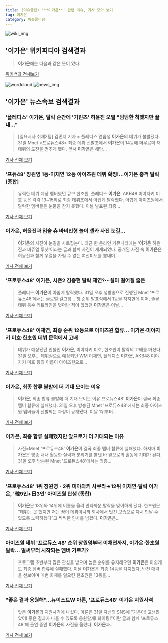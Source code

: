 ```yaml
---
title: (이슈클립) '**이가은**' 관련 이슈, 기사 모아 보기
tag: 이가은
category: 이슈클리핑
---
```

![wiki_img](https://user-images.githubusercontent.com/42597476/44503234-41136a80-a6d0-11e8-9071-6fc6418eafe4.png)
## **'**이가은**'** 위키피디아 검색결과
>**이가은**에는 다음과 같은 뜻이 있다.

<a href="https://ko.wikipedia.org/wiki/이가은" target="_blank">위키백과 전체보기</a>

![wordcloud](https://s3.ap-northeast-2.amazonaws.com/lyrics101-wordcloud/2018-09-01-1535729147.png)
![news_img](https://user-images.githubusercontent.com/42597476/44507050-1206f400-a6e4-11e8-8d98-7ffbfebb353f.png)
## **'**이가은**'** 뉴스속보 검색결과
### '플레디스' **이가은**, 탈락 순간에 '기린즈' 허윤진 오열 "덤덤한 척했지만 끝내…"

>[일요시사 취재2팀]  김민지 기자 = 플레디스 연습생 **이가은**의 데뷔가 불발됐다. 31일 Mnet <프로듀스48> 최종 데뷔 선발조에서 **이가은**이 14등에 머무르며 재데뷔의 도전을 멈추게 됐다. 앞서 **이가은**은 해당...

<a href="http://www.ilyosisa.co.kr/news/articleView.html?idxno=151405" target="_blank">기사 전체 보기</a>

### '프듀48' 장원영 1등·이채연 12등 아이즈원 데뷔 확정!…**이가은** 충격 탈락 [종합]

>유력한 데뷔 예상 멤버였던 큐브 한초원, 플레디스 **이가은**, AKB48 미야자키 미호 등은 각각 13~15위로 최종 데뷔조에서 아쉽게 탈락했다. 아깝게 아이즈원에서 탈락한 멤버들은 눈물을 참지 못했다. 이날 발표된 최종...

<a href="http://www.mydaily.co.kr/new_yk/html/read.php?newsid=201808312221963676&ext=na" target="_blank">기사 전체 보기</a>

### **이가은**, 허윤진과 입술 츄 바비인형 놀이 셀카 사진 눈길...

>**이가은**의 사진이 눈길을 사로잡는다. 최근 한 온라인 커뮤니티에는 '**이가은** 허윤진과 비쥬얼 투샷'이라는 글과 함께 사진이 게재되었다. 공개된 사진 속 **이가은**은 허윤진과 함께 우열을 가릴 수 없는 여신미모를 뽐내며...

<a href="http://www.joongdo.co.kr/main/view.php?key=20180831002345222" target="_blank">기사 전체 보기</a>

### '프로듀스48' **이가은**, 시즌2 김종현 탈락 재연?···설마 떨어질 줄은

>플레디스 **이가은**이 아쉽게 탈락했다. 31일 오후 생방송으로 진행된 Mnet ‘프로듀스48’에서는 글로벌 걸그룹... 첫 순위 발표식에서 1등을 차지한데 이어, 줄곧 데뷔 등수 커트라인을 벗어난 적이 없었던 **이가은**은 이날...

<a href="http://www.sedaily.com/NewsView/1S4GSW2PAA" target="_blank">기사 전체 보기</a>

### '프로듀스48' 이채연, 최종 순위 12등으로 아이즈원 합류… **이가은**·미야자키 미호·한초원 데뷔 문턱에서 고배

>데뷔가 예상됐던 인물인 **이가은**, 미야자키 미호, 한초원이 탈락의 고배를 마셨다. 31일 오후... 데뷔권으로 예상되던 WM 이채연, 플레디스 **이가은**, AKB48 미야자키 미호 등의 이름이 아이즈원으로...

<a href="http://www.sportsq.co.kr/news/articleView.html?idxno=300971" target="_blank">기사 전체 보기</a>

### **이가은**, 최종 합류 불발에 더 기대 모이는 이유

>**이가은**, 최종 합류 불발에 더 기대 모이는 이유 프로듀스48' **이가은**이 결국 최종 멤버 합류에 실패했다. 31일 오후 방송된 Mnet '프로듀스48'에서는 최종 아이즈원 멤버들이 선발되는 과정이 공개됐다. 이날 1위부터...

<a href="http://www.viva100.com/main/view.php?key=20180901000008415" target="_blank">기사 전체 보기</a>

### **이가은**, 최종 합류 실패했지만 앞으로가 더 기대되는 이유

>사진=Mnet '프로듀스48' **이가은**이 결국 최종 멤버 합류에 실패했다. 하지마 **이가은**은 방송 내내 월등한 실력과 분위기를 뽐낸 바 앞으로의 홀동에 기대가 된다. 31일 오후 방송된 Mnet '프로듀스48'에서는 최종...

<a href="http://www.nextdaily.co.kr/news/article.html?id=20180831800099" target="_blank">기사 전체 보기</a>

### '프로듀스48' 1위 장원영ㆍ2위 미야와키 사쿠라→12위 이채연·탈락 **이가은**, '韓9인+日3인' 아이즈원 탄생 (종합)

>**이가은**은 13위와 14위에 이름을 올려 안타까운 탈락을 맞이하게 됐다. 한초원은 “데뷔는 못 했지만 저는 꿈이 데뷔이니까 회사에서 멋진 모습으로 다시 만날 수 있도록 노력하겠다”고 씩씩한 인사를 남겼다. **이가은**은...

<a href="http://chicnews.mk.co.kr/article.php?aid=1535728500209497010" target="_blank">기사 전체 보기</a>

### 아이즈원 데뷔 '프로듀스 48' 순위 장원영부터 이채연까지, **이가은**·한초원 탈락… 벌써부터 시작되는 멤버 가르기?

>프로그램 초반부터 많은 관심을 받으며 높은 순위를 유지해오던 **이가은**은 아쉽게도 최종 멤버 합류에 실패했다. 이날 **이가은**은 최종 14등을 차지했다. 반전 매력을 선보이며 매번 화제를 일으킨 한초원은 13등을...

<a href="http://www.topdaily.kr/news/articleView.html?idxno=55090" target="_blank">기사 전체 보기</a>

### "좋은 결과 응원해"…뉴이스트W 아론, '프로듀스48' **이가은** 지원사격

>앞둔 **이가은**의 지원사격에 나섰다. 아론은 31일 자신의 SNS에 "가은아! 고생많았어! 좋은 결과가 나올 수 있도록 응원할게! 화이팅!"이란 글과 함께 '프로듀스48'에 출연 중인 **이가은**의 사진을 올렸다. **이가은**과...

<a href="http://sports.chosun.com/news/ntype.htm?id=201809010100002910022837&servicedate=20180831" target="_blank">기사 전체 보기</a>


